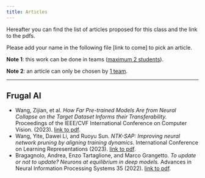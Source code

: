 ```yaml
---
title: Articles
---
```


Hereafter you can find the list of articles proposed for this class and the link to the pdfs. 

Please add your name in the following file [link to come] to pick an article. 

**Note 1**: this work can be done in teams (<span style="text-decoration:underline">maximum 2 students</span>).

**Note 2**: an article can only be chosen by <span style="text-decoration:underline">1 team</span>.

<hr/>

## Frugal AI 

* Wang, Zijian, et al. *How Far Pre-trained Models Are from Neural Collapse on the Target Dataset Informs their Transferability.* Proceedings of the IEEE/CVF International Conference on Computer Vision. (2023). [link to pdf](https://openaccess.thecvf.com/content/ICCV2023/papers/Wang_How_Far_Pre-trained_Models_Are_from_Neural_Collapse_on_the_ICCV_2023_paper.pdf).
* Wang, Yite, Dawei Li, and Ruoyu Sun. *NTK-SAP: Improving neural network pruning by aligning training dynamics.* International Conference on Learning Representations (2023). [link to pdf](https://arxiv.org/abs/2304.02840).
* Bragagnolo, Andrea, Enzo Tartaglione, and Marco Grangetto. *To update or not to update? Neurons at equilibrium in deep models.* Advances in Neural Information Processing Systems 35 (2022). [link to pdf](https://proceedings.neurips.cc/paper_files/paper/2022/file/8b2fc235787852ead92da2268cd9e90c-Paper-Conference.pdf).

